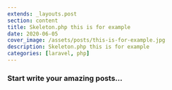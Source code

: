 ```yaml
---
extends: _layouts.post
section: content
title: Skeleton.php this is for example
date: 2020-06-05
cover_image: /assets/posts/this-is-for-example.jpg
description: Skeleton.php this is for example
categories: [laravel, php]
---
```


### Start write your amazing posts...
